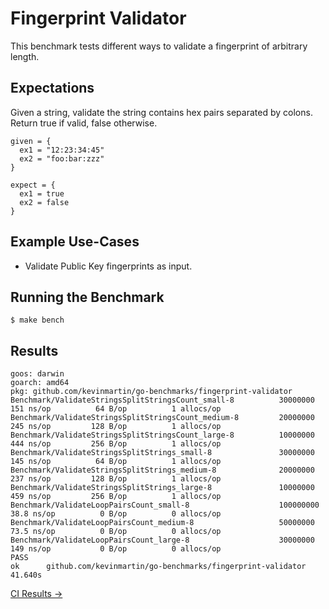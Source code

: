 # Fingerprint Validator

This benchmark tests different ways to validate a fingerprint of arbitrary length.

## Expectations

Given a string, validate the string contains hex pairs separated by colons. Return true if valid, false otherwise.

```
given = {
  ex1 = "12:23:34:45"
  ex2 = "foo:bar:zzz"
}

expect = {
  ex1 = true
  ex2 = false
}
```

## Example Use-Cases
- Validate Public Key fingerprints as input.

## Running the Benchmark

```
$ make bench
```

## Results

```
goos: darwin
goarch: amd64
pkg: github.com/kevinmartin/go-benchmarks/fingerprint-validator
Benchmark/ValidateStringsSplitStringsCount_small-8         	30000000	       151 ns/op	      64 B/op	       1 allocs/op
Benchmark/ValidateStringsSplitStringsCount_medium-8        	20000000	       245 ns/op	     128 B/op	       1 allocs/op
Benchmark/ValidateStringsSplitStringsCount_large-8         	10000000	       444 ns/op	     256 B/op	       1 allocs/op
Benchmark/ValidateStringsSplitStrings_small-8              	30000000	       145 ns/op	      64 B/op	       1 allocs/op
Benchmark/ValidateStringsSplitStrings_medium-8             	20000000	       237 ns/op	     128 B/op	       1 allocs/op
Benchmark/ValidateStringsSplitStrings_large-8              	10000000	       459 ns/op	     256 B/op	       1 allocs/op
Benchmark/ValidateLoopPairsCount_small-8                   	100000000	       38.8 ns/op	       0 B/op	       0 allocs/op
Benchmark/ValidateLoopPairsCount_medium-8                  	50000000	       73.5 ns/op	       0 B/op	       0 allocs/op
Benchmark/ValidateLoopPairsCount_large-8                   	30000000	       149 ns/op	       0 B/op	       0 allocs/op
PASS
ok  	github.com/kevinmartin/go-benchmarks/fingerprint-validator	41.640s
```

[CI Results →](https://travis-ci.org/kevinmartin/go-benchmarks)
